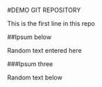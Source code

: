 #DEMO GIT REPOSITORY

This is the first line in this repo

##Ipsum below

Random text entered here

###Ipsum three

Random text below